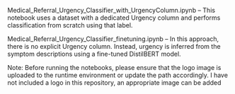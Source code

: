 Medical_Referral_Urgency_Classifier_with_UrgencyColumn.ipynb – This notebook uses a dataset with a dedicated Urgency column and performs classification from scratch using that label.

Medical_Referral_Urgency_Classifier_finetuning.ipynb – In this approach, there is no explicit Urgency column. Instead, urgency is inferred from the symptom descriptions using a fine-tuned DistilBERT model.


Note: Before running the notebooks, please ensure that the logo image is uploaded to the runtime environment or update the path accordingly. I have not included a logo in this repository, an appropriate image can be added
